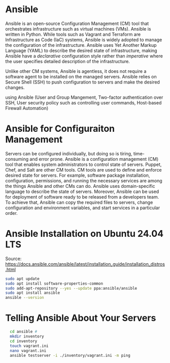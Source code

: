 # Ansible
Ansible is an open-source Configuration Management (CM) tool that orchestrates infrastructure such as virtual machines (VMs). Ansible is written in Python. While tools such as Vagrant and Terraform are Infrastructure as Code (IaC) systems, Ansible is widely adopted to manage the configuration of the infrastructure. Ansible uses Yet Another Markup Language (YAML) to describe the desired state of infrastructure, making Ansible have a *declarative* configuration style rather than *imperative* where the user specifies detailed description of the infrastructure.

Unlike other CM systems, Ansible is agentless, it does not require a software agent to be installed on the managed servers. Ansible relies on Secure Shell (SSH) to push configuration to servers and make the desired changes.

using Ansible (User and Group Mangement, Two-factor authentication over SSH, User security policy such as controlling user commands, Host-based Firewall Automation)
# Ansible for Configuraiton Management
Servers can be configured individually, but doing so is tiring, time-consuming and error prone. Ansible is a configuration management (CM) tool that enables system administrators to control state of servers. Puppet, Chef, and Salt are other CM tools. CM tools are used to define and enforce desired state for servers. For example, software package installation, configuration, permissions, and running the necessary services are among the things Ansible and other CMs can do. Ansible uses domain-specific language to describe the state of servers. Moreover, Ansible can be used for deployment of software ready to be released from a developers team. To achieve that, Ansible can copy the required files to servers, change configuration and environment variables, and start services in a particular order.

# Ansible Installation on Ubuntu 24.04 LTS
Source: https://docs.ansible.com/ansible/latest/installation_guide/installation_distros.html

```bash
sudo apt update
sudo apt install software-properties-common
sudo add-apt-repository --yes --update ppa:ansible/ansible
sudo apt install ansible
ansible --version
```



# Telling Ansible About Your Servers
```bash
  cd ansible #
  mkdir inventory
  cd inventory
  touch vagrant.ini
  nano vagrant.ini
  ansible testserver -i ./inventory/vagrant.ini -m ping
```
